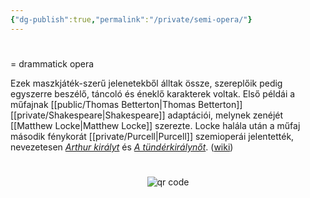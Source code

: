 ```yaml
---
{"dg-publish":true,"permalink":"/private/semi-opera/"}
---
```


#
= drammatick opera

Ezek maszkjáték-szerű jelenetekből álltak össze, szereplőik pedig egyszerre beszélő, táncoló és éneklő karakterek voltak. Első példái a műfajnak [[public/Thomas Betterton\|Thomas Betterton]] [[private/Shakespeare\|Shakespeare]] adaptációi, melynek zenéjét [[Matthew Locke\|Matthew Locke]] szerezte. Locke halála után a műfaj második fénykorát [[private/Purcell\|Purcell]] szemioperái jelentették, nevezetesen _[Arthur királyt](https://www.wikiwand.com/hu/Art%C3%BAr_kir%C3%A1ly_(opera) "Artúr király (opera)")_ és _[A tündérkirálynőt](https://www.wikiwand.com/hu/A_T%C3%BCnd%C3%A9rkir%C3%A1lyn%C5%91 "A Tündérkirálynő")_. ([wiki](https://www.wikiwand.com/hu/Szemiopera))



#
<p style="text-align: center;"><img src="https://chart.googleapis.com/chart?cht=qr&chl=https://notes.andrasdenes.com/semi-opera&chs=180x180&choe=UTF-8&chld=L|2" alt="qr code"></p>

